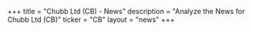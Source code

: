 +++
title = "Chubb Ltd (CB) - News"
description = "Analyze the News for Chubb Ltd (CB)"
ticker = "CB"
layout = "news"
+++

